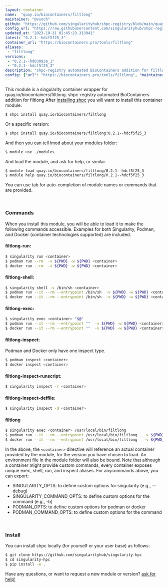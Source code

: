```yaml
---
layout: container
name:  "quay.io/biocontainers/filtlong"
maintainer: "@vsoch"
github: "https://github.com/singularityhub/shpc-registry/blob/main/quay.io/biocontainers/filtlong/container.yaml"
config_url: "https://raw.githubusercontent.com/singularityhub/shpc-registry/main/quay.io/biocontainers/filtlong/container.yaml"
updated_at: "2023-10-31 02:45:23.313941"
latest: "0.2.1--hdcf5f25_3"
container_url: "https://biocontainers.pro/tools/filtlong"
aliases:
 - "filtlong"
versions:
 - "0.2.1--hd03093a_1"
 - "0.2.1--hdcf5f25_3"
description: "shpc-registry automated BioContainers addition for filtlong"
config: {"url": "https://biocontainers.pro/tools/filtlong", "maintainer": "@vsoch", "description": "shpc-registry automated BioContainers addition for filtlong", "latest": {"0.2.1--hdcf5f25_3": "sha256:4cb81b47e89b1f97ec8c6b6edee723d2fb9e6c79acbeab2e3101dcb9bbf7b3d8"}, "tags": {"0.2.1--hd03093a_1": "sha256:e53a2eb7c9880047f0767fe8315696265d14d2bf575aac973b4e72a2448b494b", "0.2.1--hdcf5f25_3": "sha256:4cb81b47e89b1f97ec8c6b6edee723d2fb9e6c79acbeab2e3101dcb9bbf7b3d8"}, "docker": "quay.io/biocontainers/filtlong", "aliases": {"filtlong": "/usr/local/bin/filtlong"}}
---
```


This module is a singularity container wrapper for quay.io/biocontainers/filtlong.
shpc-registry automated BioContainers addition for filtlong
After [installing shpc](#install) you will want to install this container module:


```bash
$ shpc install quay.io/biocontainers/filtlong
```

Or a specific version:

```bash
$ shpc install quay.io/biocontainers/filtlong:0.2.1--hdcf5f25_3
```

And then you can tell lmod about your modules folder:

```bash
$ module use ./modules
```

And load the module, and ask for help, or similar.

```bash
$ module load quay.io/biocontainers/filtlong/0.2.1--hdcf5f25_3
$ module help quay.io/biocontainers/filtlong/0.2.1--hdcf5f25_3
```

You can use tab for auto-completion of module names or commands that are provided.

<br>

### Commands

When you install this module, you will be able to load it to make the following commands accessible.
Examples for both Singularity, Podman, and Docker (container technologies supported) are included.

#### filtlong-run:

```bash
$ singularity run <container>
$ podman run --rm  -v ${PWD} -w ${PWD} <container>
$ docker run --rm  -v ${PWD} -w ${PWD} <container>
```

#### filtlong-shell:

```bash
$ singularity shell -s /bin/sh <container>
$ podman run --it --rm --entrypoint /bin/sh  -v ${PWD} -w ${PWD} <container>
$ docker run --it --rm --entrypoint /bin/sh  -v ${PWD} -w ${PWD} <container>
```

#### filtlong-exec:

```bash
$ singularity exec <container> "$@"
$ podman run --it --rm --entrypoint ""  -v ${PWD} -w ${PWD} <container> "$@"
$ docker run --it --rm --entrypoint ""  -v ${PWD} -w ${PWD} <container> "$@"
```

#### filtlong-inspect:

Podman and Docker only have one inspect type.

```bash
$ podman inspect <container>
$ docker inspect <container>
```

#### filtlong-inspect-runscript:

```bash
$ singularity inspect -r <container>
```

#### filtlong-inspect-deffile:

```bash
$ singularity inspect -d <container>
```


#### filtlong

```bash
$ singularity exec <container> /usr/local/bin/filtlong
$ podman run --it --rm --entrypoint /usr/local/bin/filtlong   -v ${PWD} -w ${PWD} <container> -c " $@"
$ docker run --it --rm --entrypoint /usr/local/bin/filtlong   -v ${PWD} -w ${PWD} <container> -c " $@"
```



In the above, the `<container>` directive will reference an actual container provided
by the module, for the version you have chosen to load. An environment file in the
module folder will also be bound. Note that although a container
might provide custom commands, every container exposes unique exec, shell, run, and
inspect aliases. For anycommands above, you can export:

 - SINGULARITY_OPTS: to define custom options for singularity (e.g., --debug)
 - SINGULARITY_COMMAND_OPTS: to define custom options for the command (e.g., -b)
 - PODMAN_OPTS: to define custom options for podman or docker
 - PODMAN_COMMAND_OPTS: to define custom options for the command

<br>

### Install

You can install shpc locally (for yourself or your user base) as follows:

```bash
$ git clone https://github.com/singularityhub/singularity-hpc
$ cd singularity-hpc
$ pip install -e .
```

Have any questions, or want to request a new module or version? [ask for help!](https://github.com/singularityhub/singularity-hpc/issues)